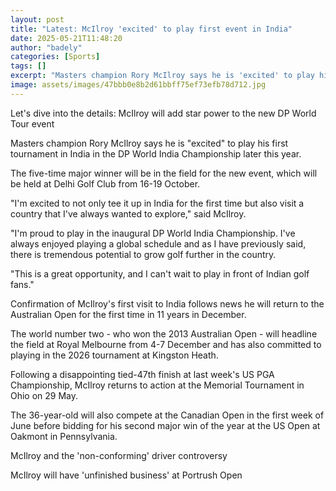 ```yaml
---
layout: post
title: "Latest: McIlroy 'excited' to play first event in India"
date: 2025-05-21T11:48:20
author: "badely"
categories: [Sports]
tags: []
excerpt: "Masters champion Rory McIlroy says he is 'excited' to play his first tournament in India in October's DP World India Championship."
image: assets/images/47bbb0e8b2d61bbff75ef73efb78d712.jpg
---
```


Let's dive into the details: McIlroy will add star power to the new DP World Tour event

Masters champion Rory McIlroy says he is "excited" to play his first tournament in India in the DP World India Championship later this year. 

The five-time major winner will be in the field for the new event, which will be held at Delhi Golf Club from 16-19 October.

"I'm excited to not only tee it up in India for the first time but also visit a country that I've always wanted to explore," said McIlroy. 

"I'm proud to play in the inaugural DP World India Championship. I've always enjoyed playing a global schedule and as I have previously said, there is tremendous potential to grow golf further in the country. 

"This is a great opportunity, and I can't wait to play in front of Indian golf fans."

Confirmation of McIlroy's first visit to India follows news he will return to the Australian Open for the first time in 11 years in December. 

The world number two - who won the 2013 Australian Open - will headline the field at Royal Melbourne from 4-7 December and has also committed to playing in the 2026 tournament at Kingston Heath.

Following a disappointing tied-47th finish at last week's US PGA Championship, McIlroy returns to action at the Memorial Tournament in Ohio on 29 May.

The 36-year-old will also compete at the Canadian Open in the first week of June before bidding for his second major win of the year at the US Open at Oakmont in Pennsylvania. 

McIlroy and the 'non-conforming' driver controversy

McIlroy will have 'unfinished business' at Portrush Open

